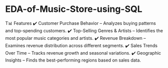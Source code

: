 # EDA-of-Music-Store-using-SQL
T📊 Features
✔️ Customer Purchase Behavior – Analyzes buying patterns and top-spending customers.
✔️ Top-Selling Genres & Artists – Identifies the most popular music categories and artists.
✔️ Revenue Breakdown – Examines revenue distribution across different segments.
✔️ Sales Trends Over Time – Tracks revenue growth and seasonal variations.
✔️ Geographic Insights – Finds the best-performing regions based on sales data.
